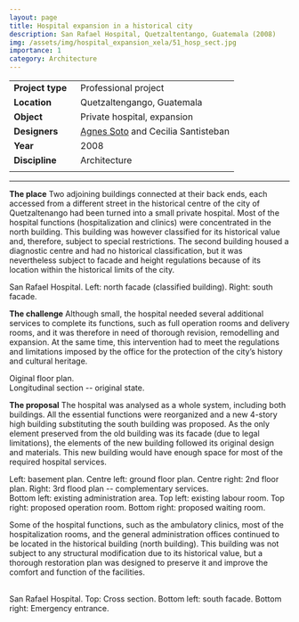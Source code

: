 ```yaml
---
layout: page
title: Hospital expansion in a historical city
description: San Rafael Hospital, Quetzaltentango, Guatemala (2008)
img: /assets/img/hospital_expansion_xela/51_hosp_sect.jpg
importance: 1
category: Architecture
---
```


| | |
|-|-|
| **Project**&nbsp;**type**&nbsp;&nbsp; | Professional project |
| **Location** | Quetzaltengango, Guatemala |
| **Object** | Private hospital, expansion |
| **Designers** | <ins>Agnes Soto</ins> and Cecilia Santisteban |
| **Year** | 2008 |
| **Discipline** | Architecture |
| | |

---

**The place** Two adjoining buildings connected at their back ends, each accessed from a different street in the historical centre of the city of Quetzaltenango had been turned into a small private hospital. Most of the hospital functions (hospitalization and clinics) were concentrated in the north building. This building was however classified for its historical value and, therefore, subject to special restrictions. The second building housed a diagnostic centre and had no historical classification, but it was nevertheless subject to facade and height regulations because of its location within the historical limits of the city.

<div class="row">
    <div class="col-sm-4 mt-3 mt-md-0">
        <img class="img-fluid rounded z-depth-1" src="{{ '/assets/img/hospital_expansion_xela/44_hosp_northF.JPG' | relative_url }}" alt="" title="North facade"/>
    </div>
    <div class="col-sm-8 mt-3 mt-md-0">
        <img class="img-fluid rounded z-depth-1" src="{{ '/assets/img/hospital_expansion_xela/45_hosp_southF.JPG' | relative_url }}" alt="" title="South facade"/>
    </div>
</div>
<div class="caption">
    San Rafael Hospital. Left: north facade (classified building). Right: south facade.
</div>

**The challenge** Although small, the hospital needed several additional services to complete its functions, such as full operation rooms and delivery rooms, and it was therefore in need of thorough revision, remodelling and expansion. At the same time, this intervention had to meet the regulations and limitations imposed by the office for the protection of the city’s history and cultural heritage.

<div class="row">
    <div class="col-sm mt-3 mt-md-0">
        <img class="img-fluid rounded z-depth-1" src="{{ '/assets/img/hospital_expansion_xela/42_Hosp_plan.jpg' | relative_url }}" alt="" title="Original floor plan view"/>
    </div>
</div>
<div class="caption">
    Oiginal floor plan.
</div>

<div class="row">
    <div class="col-sm mt-3 mt-md-0">
        <img class="img-fluid rounded z-depth-1" src="{{ '/assets/img/hospital_expansion_xela/43_hosp_sect.jpg' | relative_url }}" alt="" title="Longitudinal section"/>
    </div>
</div>
<div class="caption">
    Longitudinal section -- original state.
</div>

**The proposal** The hospital was analysed as a whole system, including both buildings. All the essential functions were reorganized and a new 4-story high building substituting the south building was proposed. As the only element preserved from the old building was its facade (due to legal limitations), the elements of the new building followed its original design and materials. This new building would have enough space for most of the required hospital services.

<div class="row">
    <div class="col-sm mt-3 mt-md-0">
        <img class="img-fluid rounded z-depth-1" src="{{ '/assets/img/hospital_expansion_xela/46_hosp_basem.JPG' | relative_url }}" alt="" title="Basement plan view"/>
    </div>
    <div class="col-sm mt-3 mt-md-0">
        <img class="img-fluid rounded z-depth-1" src="{{ '/assets/img/hospital_expansion_xela/47_hosp_groundF.JPG' | relative_url }}" alt="" title="Ground floor plan view"/>
    </div>
    <div class="col-sm mt-3 mt-md-0">
        <img class="img-fluid rounded z-depth-1" src="{{ '/assets/img/hospital_expansion_xela/48_hosp_secF.JPG' | relative_url }}" alt="" title="2nd floor plan view"/>
    </div>
    <div class="col-sm mt-3 mt-md-0">
        <img class="img-fluid rounded z-depth-1" src="{{ '/assets/img/hospital_expansion_xela/49_hosp_thirdF.JPG' | relative_url }}" alt="" title="3rd floor plan view"/>
    </div>
</div>
<div class="caption">
    Left: basement plan. Centre left: ground floor plan. Centre right: 2nd floor plan. Right: 3rd flood plan -- complementary services.
</div>

<div class="row">
    <div class="col-sm mt-3 mt-md-0">
        <img class="img-fluid rounded z-depth-1" src="{{ '/assets/img/hospital_expansion_xela/50_hosp_pics.jpg' | relative_url }}" alt="" title="Hospital spaces"/>
    </div>
</div>
<div class="caption">
    Bottom left: existing administration area. Top left: existing labour room. Top right: proposed operation room. Bottom right: proposed waiting room.
</div>

Some of the hospital functions, such as the ambulatory clinics, most of the hospitalization rooms, and the general administration offices continued to be located in the historical building (north building). This building was not subject to any structural modification due to its historical value, but a thorough restoration plan was designed to preserve it and improve the comfort and function of the facilities.

<div class="row">
    <div class="col-sm mt-3 mt-md-0">
        <img class="img-fluid rounded z-depth-1" src="{{ '/assets/img/hospital_expansion_xela/51_hosp_sect.jpg' | relative_url }}" alt="" title="Cross section"/>
    </div>
</div>
&nbsp;
<div class="row">
    <div class="col-sm mt-3 mt-md-0">
        <img class="img-fluid rounded z-depth-1" src="{{ '/assets/img/hospital_expansion_xela/52_hosp_fac.jpg' | relative_url }}" alt="" title="South facade"/>
    </div>
    <div class="col-sm mt-3 mt-md-0">
        <img class="img-fluid rounded z-depth-1" src="{{ '/assets/img/hospital_expansion_xela/53_hosp_emergency.jpg' | relative_url }}" alt="" title="Emergency entrance"/>
    </div>
</div>
<div class="caption">
    San Rafael Hospital. Top: Cross section. Bottom left: south facade. Bottom right: Emergency entrance.
</div>